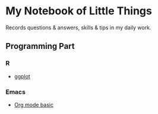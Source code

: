 # My Notebook of Little Things

Records questions & answers, skills & tips in my daily work.


## Programming Part


### R

-   [ggplot](Notebooks/RNotebook/ggplot.md)


### Emacs

-   [Org mode basic](Notebooks/emacsNotebook/org-basic.md)
